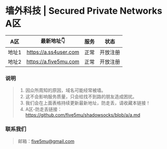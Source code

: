 # 墙外科技 | Secured Private Networks A区

| A区 | 最新地址👇 | 服务 | 状态 |
| :----: | :----: | :----: | :----: |
| 地址1 | https://a.ss4user.com | 正常 | 开放注册 | 
| 地址2 | https://a.five5mu.com | 正常 | 开放注册 | 

### 说明

> 1. 因众所周知的原因，域名可能经常被墙。
> 2. 这不会影响服务质量，只会给找不到路的朋友造成困扰。
> 3. 我们会在上面表格持续更新最新地址，防走丢，请收藏本链接！
> 4. A区-防走丢链接：https://github.com/five5mu/shadowsocks/blob/a/a.md

### 联系我们

> 邮箱：five5mu@gmail.com

